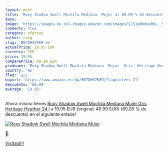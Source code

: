 ```yaml
---
layout: post
title: 'Roxy Shadow Swell Mochila Mediana  Mujer al 60.09 % de descuento'
date: 
image: 'https://images-eu.ssl-images-amazon.com/images/I/51pWbdeeBKL._SL200_.jpg'
comments: true
category: ofertas
author: ring
slug: 'B07DHS7K69-es'
actualPrice: 19.95 EUR
currency: EUR
price: 19.95
comparePrice: 49.99 EUR
prodname: 'Roxy Shadow Swell Mochila Mediana  Mujer  Gris  Heritage Heather   24 l'
country: 'es'
flag: '🇪🇸'
buyurl: 'https://www.amazon.es/dp/B07DHS7K69/?tag=tolees-21'
descuento: '60.09'
average: '19.95'
---
```


Ahora mismo tienes [Roxy Shadow Swell Mochila Mediana  Mujer  Gris  Heritage Heather   24 l](https://www.amazon.es/dp/B07DHS7K69/?tag=tolees-21) a 19.95 EUR (original: 49.99 EUR) (60.09 %  de descuento) en el siguiente enlace!

[![Roxy Shadow Swell Mochila Mediana  Mujer](https://images-eu.ssl-images-amazon.com/images/I/51pWbdeeBKL._SL200_.jpg)](https://www.amazon.es/dp/B07DHS7K69/?tag=tolees-21)

🔎:


[Visítala!!!](https://www.amazon.es/dp/B07DHS7K69/?tag=tolees-21)
